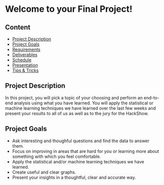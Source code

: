 # Welcome to your Final Project!

## Content
- [Project Description](#project-description)
- [Project Goals](#project-goals)
- [Requirements](#requirements)
- [Deliverables](#deliverables)
- [Schedule](#schedule)
- [Presentation](#presentation)
- [Tips & Tricks](#tips-&-tricks)

<a name="project-description"></a>

## Project Description
In this project, you will pick a topic of your choosing and perform an end-to-end analysis using what you have learned. You will apply the statistical or machine learning techniques we have learned over the last few weeks and present your results to all of us as well as to the jury for the HackShow.

<a name="project-goals"></a>

## Project Goals
* Ask interesting and thoughful questions and find the data to answer them.
* Focus on improving in areas that are hard for you or learning more about something with which you feel comfortable. 
* Apply the statistical and/or machine learning techniques we have learned.
* Create useful and clear graphs.
* Present your insights in a thoughtful, clear and accurate way.
